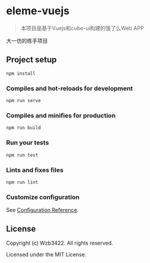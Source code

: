 # eleme-vuejs

> 本项目是基于Vuejs和cube-ui构建的饿了么Web APP

大一仿的练手项目

## Project setup
```
npm install
```

### Compiles and hot-reloads for development
```
npm run serve
```

### Compiles and minifies for production
```
npm run build
```

### Run your tests
```
npm run test
```

### Lints and fixes files
```
npm run lint
```

### Customize configuration
See [Configuration Reference](https://cli.vuejs.org/config/).

## License

Copyright (c) Wzb3422. All rights reserved.

Licensed under the MIT License.
